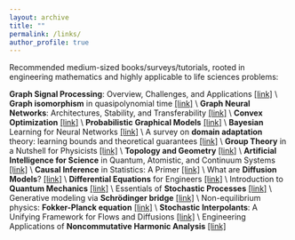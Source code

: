 ```yaml
---
layout: archive
title: ""
permalink: /links/
author_profile: true
---
```

Recommended medium-sized books/surveys/tutorials, rooted in engineering mathematics and highly applicable to life sciences problems:

**Graph Signal Processing**: Overview, Challenges, and Applications [[link]](https://ieeexplore.ieee.org/abstract/document/8347162) \\
**Graph isomorphism** in quasipolynomial time [[link]](https://dl.acm.org/doi/abs/10.1145/2897518.2897542) \\
**Graph Neural Networks**: Architectures, Stability, and Transferability [[link]](https://ieeexplore.ieee.org/abstract/document/9356126) \\
**Convex Optimization** [[link]](https://web.stanford.edu/~boyd/cvxbook/) \\
**Probabilistic Graphical Models** [[link]](https://thodrek.github.io/CS839_fall18/) \\
**Bayesian** Learning for Neural Networks [[link]](https://books.google.com/books?id=LHHrBwAAQBAJ&lpg=PA1&ots=K6w9SUaB_5&lr&pg=PA1#v=onepage&q&f=false) \\
A survey on **domain adaptation** theory: learning bounds and theoretical guarantees [[link]](https://arxiv.org/abs/2004.11829) \\
**Group Theory** in a Nutshell for Physicists [[link]](https://books.google.com/books?id=DmuYDwAAQBAJ&lpg=PR4&ots=wM_uonjs2c&dq=**Group%20Theory**%20in%20a%20Nutshell%20for%20Physicists&lr&pg=PR4#v=onepage&q=**Group%20Theory**%20in%20a%20Nutshell%20for%20Physicists&f=false) \\
**Topology and Geometry** [[link]](https://books.google.com/books?id=wuUlBQAAQBAJ&lpg=PA1&ots=LHmgyr1MJj&dq=Topology%20and%20Geometry&lr&pg=PA1#v=onepage&q=Topology%20and%20Geometry&f=false) \\
**Artificial Intelligence for Science** in Quantum, Atomistic, and Continuum Systems [[link]](https://arxiv.org/abs/2307.08423) \\
**Causal Inference** in Statistics: A Primer [[link]](http://bayes.cs.ucla.edu/PRIMER/) \\
What are **Diffusion Models**? [[link]](https://lilianweng.github.io/posts/2021-07-11-diffusion-models/) \\
**Differential Equations** for Engineers [[link]](https://www.math.hkust.edu.hk/~machas/differential-equations-for-engineers.pdf) \\
Introduction to **Quantum Mechanics** [[link]](https://books.google.com/books?id=LWRnDwAAQBAJ&lpg=PR11&ots=l2fu8IGhO3&dq=Introduction%20to%20**Quantum%20Mechanics**&lr&pg=PR11#v=onepage&q=Introduction%20to%20**Quantum%20Mechanics**&f=false) \\
Essentials of **Stochastic Processes** [[link]](https://link.springer.com/book/10.1007/978-3-319-45614-0) \\
Generative modeling via **Schrödinger bridge** [[link]](https://vdeborto.github.io/project/generative_modeling/session_5.pdf) \\
Non-equilibrium physics: **Fokker-Planck equation** [[link]](https://www.physik.uni-bielefeld.de/~borghini/Teaching/Nonequilibrium16/06_15.pdf) \\
**Stochastic Interpolants**: A Unifying Framework for Flows and Diffusions [[link]](https://arxiv.org/abs/2303.08797) \\
Engineering Applications of **Noncommutative Harmonic Analysis** [[link]](https://www.taylorfrancis.com/books/mono/10.1201/9781420041767/engineering-applications-noncommutative-harmonic-analysis-gregory-chirikjian-alexander-kyatkin)

